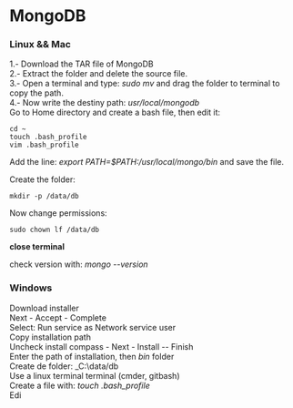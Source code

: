 # MongoDB

### Linux && Mac 

1.- Download the TAR file of MongoDB <br/>
2.- Extract the folder and delete the source file. <br/>
3.- Open a terminal and type: _sudo mv_ and drag the folder to terminal to copy the path. <br/>
4.- Now write the destiny path: _usr/local/mongodb_ <br/>
Go to Home directory and create a bash file, then edit it:

```terminal
cd ~
touch .bash_profile
vim .bash_profile
```

Add the line: _export PATH=$PATH:/usr/local/mongo/bin_ and save the file. <br/>

Create the folder: <br/>

```terminal
mkdir -p /data/db
```

Now change permissions: <br/>

```terminal
sudo chown lf /data/db
```
__close terminal__ <br/>

check version with: _mongo --version_ <br/>

### Windows

Download installer <br/>
Next - Accept - Complete <br/>
Select: Run service as Network service user <br/>
Copy installation path <br/>
Uncheck install compass - Next - Install -- Finish<br/>
Enter the path of installation, then _bin_ folder <br/>
Create de folder: _C:\data/db <br/>
Use a linux terminal terminal (cmder, gitbash) <br/>
Create a file with: _touch .bash_profile_ <br/>
Edi





